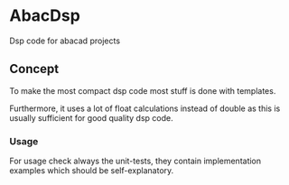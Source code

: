 # AbacDsp
Dsp code for abacad projects

## Concept

To make the most compact dsp code most stuff is done with templates.

Furthermore, it uses a lot of float calculations instead of double as this is 
usually sufficient for good quality dsp code.

### Usage

For usage check always the unit-tests, they contain implementation examples 
which should be  self-explanatory.
